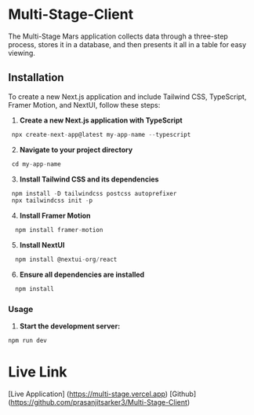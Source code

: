 # Multi-Stage-Client

The Multi-Stage Mars application collects data through a three-step process, stores it in a database, and then presents it all in a table for easy viewing.

## Installation

To create a new Next.js application and include Tailwind CSS, TypeScript, Framer Motion, and NextUI, follow these steps:

1. **Create a new Next.js application with TypeScript**

```js
 npx create-next-app@latest my-app-name --typescript
```

2. **Navigate to your project directory**

```js
 cd my-app-name
```

3. **Install Tailwind CSS and its dependencies**

```js
 npm install -D tailwindcss postcss autoprefixer
 npx tailwindcss init -p
```

4. **Install Framer Motion**

```js
  npm install framer-motion
```

5. **Install NextUI**

```js
  npm install @nextui-org/react
```

6. **Ensure all dependencies are installed**

```js
  npm install
```

### Usage

1. **Start the development server:**

```js
npm run dev
```

# Live Link

[Live Application] (https://multi-stage.vercel.app)
[Github] (https://github.com/prasanjitsarker3/Multi-Stage-Client)
